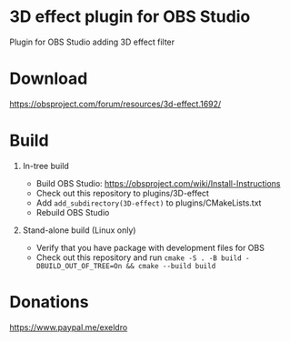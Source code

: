 # 3D effect plugin for OBS Studio

Plugin for OBS Studio adding 3D effect filter

# Download

https://obsproject.com/forum/resources/3d-effect.1692/

# Build
1. In-tree build
    - Build OBS Studio: https://obsproject.com/wiki/Install-Instructions
    - Check out this repository to plugins/3D-effect
    - Add `add_subdirectory(3D-effect)` to plugins/CMakeLists.txt
    - Rebuild OBS Studio

1. Stand-alone build (Linux only)
    - Verify that you have package with development files for OBS
    - Check out this repository and run `cmake -S . -B build -DBUILD_OUT_OF_TREE=On && cmake --build build`

# Donations
https://www.paypal.me/exeldro
